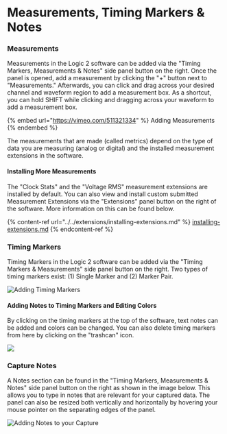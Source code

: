 # Measurements, Timing Markers & Notes

### Measurements

Measurements in the Logic 2 software can be added via the "Timing Markers, Measurements & Notes" side panel button on the right. Once the panel is opened, add a measurement by clicking the "+" button next to "Measurements." Afterwards, you can click and drag across your desired channel and waveform region to add a measurement box. As a shortcut, you can hold SHIFT while clicking and dragging across your waveform to add a measurement box.

{% embed url="https://vimeo.com/511321334" %}
Adding Measurements
{% endembed %}

The measurements that are made (called metrics) depend on the type of data you are measuring (analog or digital) and the installed measurement extensions in the software.&#x20;

#### Installing More Measurements

The "Clock Stats" and the "Voltage RMS" measurement extensions are installed by default. You can also view and install custom submitted Measurement Extensions via the "Extensions" panel button on the right of the software. More information on this can be found below.

{% content-ref url="../../extensions/installing-extensions.md" %}
[installing-extensions.md](../../extensions/installing-extensions.md)
{% endcontent-ref %}

###

### Timing Markers

Timing Markers in the Logic 2 software can be added via the "Timing Markers & Measurements" side panel button on the right. Two types of timing markers exist: (1) Single Marker and (2) Marker Pair.

![Adding Timing Markers](../../.gitbook/assets/screen-shot-2021-04-02-at-2.19.22-pm.png)

#### Adding Notes to Timing Markers and Editing Colors

By clicking on the timing markers at the top of the software, text notes can be added and colors can be changed. You can also delete timing markers from here by clicking on the "trashcan" icon.

![](<../../.gitbook/assets/screen-shot-2021-04-02-at-2.21.43-pm (1).png>)



### Capture Notes

A Notes section can be found in the "Timing Markers, Measurements & Notes" side panel button on the right as shown in the image below. This allows you to type in notes that are relevant for your captured data. The panel can also be resized both vertically and horizontally by hovering your mouse pointer on the separating edges of the panel.

![Adding Notes to your Capture](../../.gitbook/assets/screen-shot-2021-07-14-at-5.08.53-pm.png)
